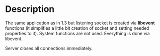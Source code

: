 # Description

The same application as in 1.3 but listening socket is created via
**libevent** functions (it simplifies a little bit creation of socket and setting needed properties to it). System functions are not used. Everything is done via libevent.

Server closes all connections immediately.